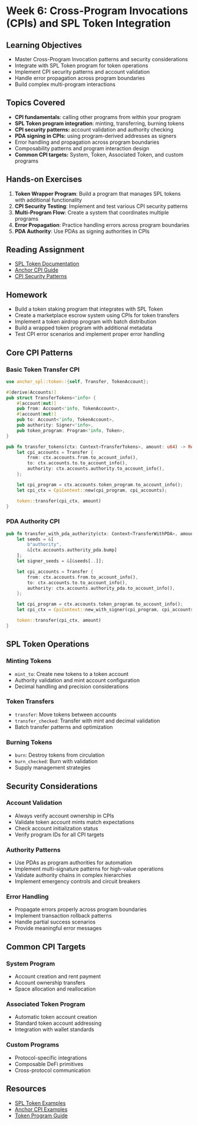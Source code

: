 # Week 6: Cross-Program Invocations (CPIs) and SPL Token Integration

## Learning Objectives

- Master Cross-Program Invocation patterns and security considerations
- Integrate with SPL Token program for token operations
- Implement CPI security patterns and account validation
- Handle error propagation across program boundaries
- Build complex multi-program interactions

## Topics Covered

- **CPI fundamentals**: calling other programs from within your program
- **SPL Token program integration**: minting, transferring, burning tokens
- **CPI security patterns:** account validation and authority checking
- **PDA signing in CPIs:** using program-derived addresses as signers
- Error handling and propagation across program boundaries
- Composability patterns and program interaction design
- **Common CPI targets:** System, Token, Associated Token, and custom programs

## Hands-on Exercises

1. **Token Wrapper Program**: Build a program that manages SPL tokens with additional functionality
2. **CPI Security Testing**: Implement and test various CPI security patterns
3. **Multi-Program Flow**: Create a system that coordinates multiple programs
4. **Error Propagation**: Practice handling errors across program boundaries
5. **PDA Authority**: Use PDAs as signing authorities in CPIs

## Reading Assignment

- [SPL Token Documentation](https://spl.solana.com/token)
- [Anchor CPI Guide](https://www.anchor-lang.com/docs/cross-program-invocations)
- [CPI Security Patterns](https://github.com/slowmist/solana-smart-contract-security-best-practices)

## Homework

- Build a token staking program that integrates with SPL Token
- Create a marketplace escrow system using CPIs for token transfers
- Implement a token airdrop program with batch distribution
- Build a wrapped token program with additional metadata
- Test CPI error scenarios and implement proper error handling

## Core CPI Patterns

### Basic Token Transfer CPI

```rust
use anchor_spl::token::{self, Transfer, TokenAccount};

#[derive(Accounts)]
pub struct TransferTokens<'info> {
    #[account(mut)]
    pub from: Account<'info, TokenAccount>,
    #[account(mut)]
    pub to: Account<'info, TokenAccount>,
    pub authority: Signer<'info>,
    pub token_program: Program<'info, Token>,
}

pub fn transfer_tokens(ctx: Context<TransferTokens>, amount: u64) -> Result<()> {
    let cpi_accounts = Transfer {
        from: ctx.accounts.from.to_account_info(),
        to: ctx.accounts.to.to_account_info(),
        authority: ctx.accounts.authority.to_account_info(),
    };

    let cpi_program = ctx.accounts.token_program.to_account_info();
    let cpi_ctx = CpiContext::new(cpi_program, cpi_accounts);

    token::transfer(cpi_ctx, amount)
}
```

### PDA Authority CPI

```rust
pub fn transfer_with_pda_authority(ctx: Context<TransferWithPDA>, amount: u64) -> Result<()> {
    let seeds = &[
        b"authority",
        &[ctx.accounts.authority_pda.bump]
    ];
    let signer_seeds = &[&seeds[..]];

    let cpi_accounts = Transfer {
        from: ctx.accounts.from.to_account_info(),
        to: ctx.accounts.to.to_account_info(),
        authority: ctx.accounts.authority_pda.to_account_info(),
    };

    let cpi_program = ctx.accounts.token_program.to_account_info();
    let cpi_ctx = CpiContext::new_with_signer(cpi_program, cpi_accounts, signer_seeds);

    token::transfer(cpi_ctx, amount)
}
```

## SPL Token Operations

### Minting Tokens

- `mint_to`: Create new tokens to a token account
- Authority validation and mint account configuration
- Decimal handling and precision considerations

### Token Transfers

- `transfer`: Move tokens between accounts
- `transfer_checked`: Transfer with mint and decimal validation
- Batch transfer patterns and optimization

### Burning Tokens

- `burn`: Destroy tokens from circulation
- `burn_checked`: Burn with validation
- Supply management strategies

## Security Considerations

### Account Validation

- Always verify account ownership in CPIs
- Validate token account mints match expectations
- Check account initialization status
- Verify program IDs for all CPI targets

### Authority Patterns

- Use PDAs as program authorities for automation
- Implement multi-signature patterns for high-value operations
- Validate authority chains in complex hierarchies
- Implement emergency controls and circuit breakers

### Error Handling

- Propagate errors properly across program boundaries
- Implement transaction rollback patterns
- Handle partial success scenarios
- Provide meaningful error messages

## Common CPI Targets

### System Program

- Account creation and rent payment
- Account ownership transfers
- Space allocation and reallocation

### Associated Token Program

- Automatic token account creation
- Standard token account addressing
- Integration with wallet standards

### Custom Programs

- Protocol-specific integrations
- Composable DeFi primitives
- Cross-protocol communication

## Resources

- [SPL Token Examples](https://solana.com/docs/tokens)
- [Anchor CPI Examples](https://github.com/solana-foundation/anchor/tree/master/examples/tutorial)
- [Token Program Guide](https://www.quicknode.com/guides/solana-development/anchor/token-2022)
